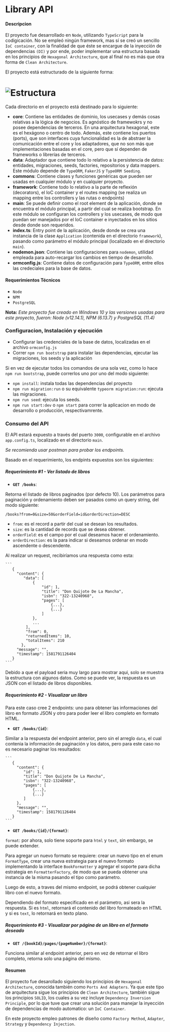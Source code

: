 # Library API

#### Descripcion

El proyecto fue desarrollado en `Node`, utilizando `TypeScript` para la codigicación. No se empleó ningún framework, mas sí se creó un sencillo `IoC container`, con la finalidad de que éste se encargue de la inyección de dependencias `(DI)` y por ende, poder implementar una estructura basada en los principios de `Hexagonal Architecture`, que al final no es más que otra forma de `Clean Architecture`.

El proyecto está estructurado de la siguiente forma:


# ![Estructura](https://gitlab.com/gbh-candidates/jerson-pena---jersonsw---2020-2-10-library-api---js/-/raw/jerson-pena/project-structure.png)

Cada directorio en el proyecto está destinado para lo siguiente:

* **core**: Contiene las entidades de dominio, los usecases y demás cosas relativas a la lógica de negocios. Es agnóstico de framewokrs y no posee dependencias de terceros. En una arquitectura hexagonal, este es el hexágono o centro de todo. Además, este contiene los puertos (ports), que son interfaces cuya funcionalidad es la de abstraer la comunicación entre el core y los adaptadores, que no son más que implementaciones basadas en el core, pero que sí dependen de frameworks o librerías de terceros.
* **data**: Adaptador que contiene todo lo relativo a la persistencia de datos: entidades, migraciones, seeds, factories, repositorios y data mappers. Este módulo depende de `TypeORM`, `FakerJS` y  `TypeORM Seeding`.
* **commons**: Contiene clases y funciones genéricas que pueden ser usadas en cualquier módulo y en cualquier proyecto.  
* **framework**: Contiene todo lo relativo a la parte de reflexión (decorators), el IoC container y el routes mapping (se realiza un mapping entre los controllers y las rutas o endpoints)
* **main**: Se puede definir como el root element de la aplicación, donde se encuentra el módulo principal, a partir del cual se realiza bootstrap. En este módulo se configuran los controllers y los usecases, de modo que puedan ser manejados por el IoC container e inyectados en los sitios desde donde son requeridos.
* **index.ts**: Entry point de la aplicación, desde donde se crea una instancia de la clase `Application` (contenida en el directorio `framework`), pasando como parámetro el módulo principal (localizado en el directorio `main`).
* **nodemon.json**: Contiene las configuraciones para `nodemon`, utilidad empleada para auto-recargar los cambios en tiempo de desarrollo.
* **ormconfig.js**: Contiene datos de configuración para `TypeORM`, entre ellos las credeciales para la base de datos.


#### Requerimientos Técnicos 

- `Node`
- `NPM`
- `PostgreSQL`

**Nota:** *Este proyecto fue creado en Windows 10 y las versiones usadas para este proyecto, fueron: Node (v12.14.1), NPM (6.13.7) y PostgreSQL (11.4)*

### Configuracion, Instalación y ejecución

- Configurar las credenciales de la base de datos, localizadas en el archivo `ormconfig.js`
- Correr `npm run bootstrap` para instalar las dependencias, ejecutar las migraciones, los seeds y la aplicación

Si en vez de ejecutar todos los comandos de una sola vez, como lo hace `npm run bootstrap`, puede correrlos uno por uno del modo siguiente:

- `npm install`: instala todas las dependencias del proyecto
- `npm run migration:run` o su equivalente `typeorm migration:run`: ejecuta las migraciones.
- `npm run seed`: ejecuta los seeds.
- `npm run start:dev` o `npm start` para correr la aplicacion en modo de desarrollo o producción, respectivamrente.

### Consumo del API 

El API estará expuesto a través del puerto `3000`, configurable en el archivo `app.config.ts`, localizado en el directorio `main`.

*Se recomienda usar postman para probar los endpoints.*

Basado en el requerimiento, los endpints expuestos son los siguientes:

##### **Requerimiento #1 - Ver listado de libros**


* **`GET /books`**:

Retorna el listado de libros paginados (por defecto 10). Los parámetros para paginación y ordenamiento deben ser pasados como un query string, del modo siguiente: 
   
   `/books?from=0&size=50&orderField=id&orderDirection=DESC`
   
   - `from`: es el record a partir del cual se desean los resultados. 
   - `size`: es la cantidad de records que se desea obtener.
   - `orderField`: es el campo por el cual deseamos hacer el ordenamiento.
   - `orderDirection`: es la para indicar si deseamos ordenar en modo ascendente o descendente.


Al realizar un request, recibiríamos una respuesta como esta:
   
   
    ```
       {
         "content": {
            "data": [
                {
                    "id": 1,
                    "title": "Don Quijote De La Mancha",
                    "isbn": "322-13240968",
                    "pages": [
                        {...},
                        {...}
                    ]
                },
                ...
             ],
             "from": 0,
             "returnedItems": 10,
             "totalItems": 210
           },
         "message": "",
         "timestamp": 1581791126404
       }
    ```
   
Debido a que el payload seria muy largo para mostrar aqui, solo se muestra la estructura con algunos datos. Como se puede ver, la respuesta es un JSON con el listado de libros disponibles.
   
   
##### **Requerimiento #2 - Visualizar un libro**


Para este caso cree 2 endpoints: uno para obtener las informaciones del libro en formato JSON y otro para poder leer el libro completo en formato HTML.


* **`GET /books/{id}`**:


Similar a la respuesta del endpoint anterior, pero sin el arreglo `data`, el cual contenia la información de paginación y los datos, pero para este caso no es necesario paginar los resultados:

    
    ```
       {
         "content": {
            "id": 1,
            "title": "Don Quijote De La Mancha",
            "isbn": "322-13240968",
            "pages": [
                {...},
                {...}
            ]
         },
         "message": "",
         "timestamp": 1581791126404
       }
    ```
    
* **`GET /books/{id}/{format}`**:

    
`format`: por ahora, solo tiene soporte para `html` y `text`, sin embargo, se puede extender.
    
Para agregar un nuevo formato se requiere: crear un nuevo tipo en el enum `FormatType`, crear una nueva estrategia para el nuevo formato implementando la interface `BookFormatter` y agregar el soporte para dicha estrategia en `FormatterFactory`, de modo que se pueda obtener una instancia de la misma pasando el tipo como parámetro. 
    
Luego de esto, a traves del mismo endpoint, se podrá obtener cualquier libro con el nuevo formato.  

Dependiendo del formato especificado en el parámetro, asi sera la respuesta. Si es `html`, retornará el contenido del libro formateado en HTML y si es `text`, lo retornará en texto plano.
    

##### **Requerimiento #3 - Visualizar por página de un libro en el formato deseado**

* **`GET /{bookId}/pages/{pageNumber}/{format}`**:

    
Funciona similar al endpoint anterior, pero en vez de retornar el libro completo, retorna solo una página del mismo.

#### Resumen 

El proyecto fue desarollado siguiendo los principios de `Hexagonal Architecture`, conocida también como `Ports And Adapters`. Ya que este tipo de arquitectura sigue los principios de `Clean Architecture`, también sigue los principios `SOLID`, los cuales a su vez incluye `Dependency Inversion Principle`, por lo que tuve que crear una solución para manejar la inyección de dependencias de modo automatico: un `IoC Container`. 

En este proyecto empleo patrones de diseño como `Factory Method`, `Adapter`, `Strategy` y `Dependency Injection`. 
